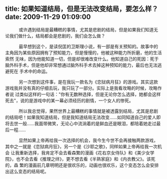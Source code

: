 title: 如果知道结局，但是无法改变结局，要怎么样？
date: 2009-11-29 01:09:00
---

 

    　　或许遇到结局是最糟糕的事情，尤其是悲剧的结局，但是如果我们知道无论我们做什么，结局都会是悲剧的，我们会怎么做？

    　　最早想到这个，是读倪匡的卫斯理小说，有一部是有关预知的。故事中的主角因为某些原因拥有了预知能力，但是慢慢的，他被这种能力所折磨，他的生活索然 无味，因为他能知道一切，但是却很难改变什么。他知道自己的死因：死于脑外科手术，但是他却非常想通过脑外科手术去掉这种预知的能力，最后也无法逃避死在 手术中的命运。

    　　另一次想到这件事，是在我玩一款名为《恋狱病月狂》的游戏。其实这款游戏我并没有真的仔细去玩，我只玩了一部分。实际上是我看攻略的时候，攻略作者说 过类似这样的一句话："你有无数种选择，但是无论你怎么选择，她都会这样死去"，说的是游戏中的某一幕必须经历的剧情，一个女人的惨死。

    　　所以我总觉得，果然世界上最糟糕的事情就是被透露到结局，尤其是悲剧的结局吧！如果我知道结局，但是我知道结局无法改变……如同知道自己的爱人即将去世一般……我面带微笑，无论心中流淌着的是鲜血还是眼泪，都陪着她走过最后一程……

    　　显然如果上帝再给我一次选择的机会，我今生今世不会再接触两款游戏，其中之一就是《恋狱病月狂》，另一个是《沙耶之歌》，同样如果上帝再给我一次机会 让我重新选择，我肯定不会去看森繁的漫画《花右京女侍队》和《美少女学院》，也不会去看《推理之绊》，更不想去看《半熟家庭》和《内衣教父》。该死的，森 繁的漫画前几章明明还是很欢乐的，动画也很欢乐，这个变态怎么会安排出这么变态的结局呢。
 
